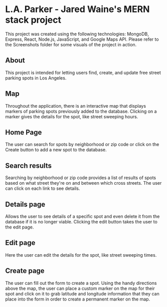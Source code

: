 # L.A. Parker - Jared Waine's MERN stack project

This project was created using the following technologies: MongoDB, Express, React, Node.js, JavaScript, and Google Maps API. Please refer to the Screenshots folder for some visuals of the project in action.

## About

This project is intended for letting users find, create, and update free street parking spots in Los Angeles.

## Map

Throughout the application, there is an interactive map that displays markers of parking spots previously added to the database. Clicking on a marker gives the details for the spot, like street sweeping hours.

## Home Page

The user can search for spots by neighborhood or zip code or click on the Create button to add a new spot to the database.

## Search results

Searching by neighborhood or zip code provides a list of results of spots based on what street they're on and between which cross streets. The user can click on each link to see details.

## Details page

Allows the user to see details of a specific spot and even delete it from the database if it is no longer viable. Clicking the edit button takes the user to the edit page.

## Edit page

Here the user can edit the details for the spot, like street sweeping times.

## Create page

The user can fill out the form to create a spot. Using the handy directions above the map, the user can place a custom marker on the map for their spot and click on it to grab latitude and longitude information that they can place into the form in order to create a permanent marker on the map.